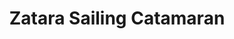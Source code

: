 ---
order: 53
image: "https://cdn.filestackcontent.com/WMnF6HaVRH2JVILYwCt7/convert?cache=true&compress=true&quality=90&format=webp&w=1000&fit=max"
title:   Zatara Sailing Catamaran
infose: 6 Hours • Private Sailing Catamaran
link: "https://fareharbor.com/embeds/book/eastislandpr/items/64400/calendar/2025/11/?asn=fhdn&asn-ref=turisteandoenpuertorico&ref=turisteandoenpuertorico&marketplace=yes&flow=no&full-items=yes"
---